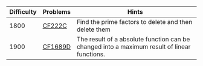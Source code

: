 | Difficulty | Problems | Hints |
| -------- | -------- | -------- |
| 1800 | [CF222C](https://codeforces.com/problemset/problem/222/C) | Find the prime factors to delete and then delete them |
| 1900 | [CF1689D](https://codeforces.com/problemset/problem/1689/D) | The result of a absolute function can be changed into a maximum result of linear functions. |